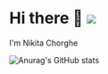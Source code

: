 # Hi there 👋 ![](https://tenor.com/view/hello-gif-13232769.gif)

I'm Nikita Chorghe 

![Anurag's GitHub stats](https://github-readme-stats.vercel.app/api?username=Nikita-Chorghe&show_icons=true&theme=midnight-purple)

